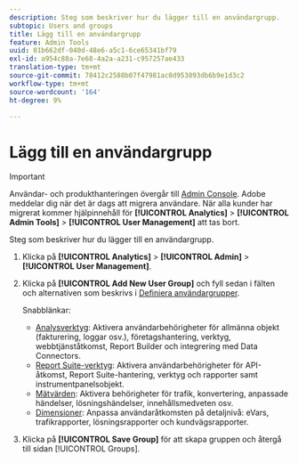 ```yaml
---
description: Steg som beskriver hur du lägger till en användargrupp.
subtopic: Users and groups
title: Lägg till en användargrupp
feature: Admin Tools
uuid: 01b662df-040d-48e6-a5c1-6ce65341bf79
exl-id: a954c88a-7e68-4a2a-a231-c957257ae433
translation-type: tm+mt
source-git-commit: 78412c2588b07f47981ac0d953893db6b9e1d3c2
workflow-type: tm+mt
source-wordcount: '164'
ht-degree: 9%

---
```


# Lägg till en användargrupp

>[!IMPORTANT]
>
>Användar- och produkthanteringen övergår till [Admin Console](https://helpx.adobe.com/se/enterprise/using/admin-console.html). Adobe meddelar dig när det är dags att migrera användare. När alla kunder har migrerat kommer hjälpinnehåll för **[!UICONTROL Analytics]** > **[!UICONTROL Admin Tools]** > **[!UICONTROL User Management]** att tas bort.

Steg som beskriver hur du lägger till en användargrupp.

1. Klicka på **[!UICONTROL Analytics]** > **[!UICONTROL Admin]** > **[!UICONTROL User Management]**.
1. Klicka på **[!UICONTROL Add New User Group]** och fyll sedan i fälten och alternativen som beskrivs i [Definiera användargrupper](/help/admin/user-management2/c-user-groups/groups.md).

   Snabblänkar:

   * [Analysverktyg](/help/admin/user-management2/c-customize-report-access/groups-analytics-tools.md): Aktivera användarbehörigheter för allmänna objekt (fakturering, loggar osv.), företagshantering, verktyg, webbtjänståtkomst, Report Builder och integrering med Data Connectors.
   * [Report Suite-verktyg](/help/admin/user-management2/c-customize-report-access/groups-report-suite-tools.md): Aktivera användarbehörigheter för API-åtkomst, Report Suite-hantering, verktyg och rapporter samt instrumentpanelsobjekt.
   * [Mätvärden](/help/admin/user-management2/c-customize-report-access/groups-metrics.md): Aktivera behörigheter för trafik, konvertering, anpassade händelser, lösningshändelser, innehållsmedveten osv.
   * [Dimensioner](/help/admin/user-management2/c-customize-report-access/groups-dimensions.md): Anpassa användaråtkomsten på detaljnivå: eVars, trafikrapporter, lösningsrapporter och kundvägsrapporter.

1. Klicka på **[!UICONTROL Save Group]** för att skapa gruppen och återgå till sidan [!UICONTROL Groups].
